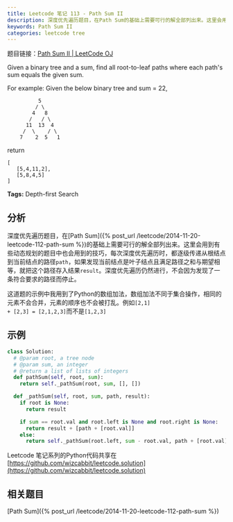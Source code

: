 ```yaml
---
title: Leetcode 笔记 113 - Path Sum II
description: 深度优先遍历题目，在Path Sum的基础上需要可行的解全部列出来。这里会用到有些动态规划的题目中也会用到的技巧，每次深度优先遍历时，都逐级传递从根结点到当前结点的路径
keywords: Path Sum II
categories: leetcode tree
---
```


题目链接：[Path Sum II | LeetCode OJ](https://oj.leetcode.com/problems/path-sum-ii/)

Given a binary tree and a sum, find all root-to-leaf paths where each path's sum equals the given sum.

For example:
Given the below binary tree and sum = 22,

              5
             / \
            4   8
           /   / \
          11  13  4
         /  \    / \
        7    2  5   1

return

    [
       [5,4,11,2],
       [5,8,4,5]
    ]

**Tags:** Depth-first Search

## 分析

深度优先遍历题目，在[Path Sum]({% post_url /leetcode/2014-11-20-leetcode-112-path-sum %})的基础上需要可行的解全部列出来。这里会用到有些动态规划的题目中也会用到的技巧，每次深度优先遍历时，都逐级传递从根结点到当前结点的路径<code>path</code>，如果发现当前结点是叶子结点且满足路径之和与期望相等，就把这个路径存入结果<code>result</code>。深度优先遍历仍然进行，不会因为发现了一条符合要求的路径而停止。

这道题的示例中我用到了Python的数组加法，数组加法不同于集合操作，相同的元素不会合并，元素的顺序也不会被打乱。例如<code>[2,1] + [2,3] = [2,1,2,3]</code>而不是<code>[1,2,3]</code>

## 示例

```python
class Solution:
  # @param root, a tree node
  # @param sum, an integer
  # @return a list of lists of integers
  def pathSum(self, root, sum):
    return self._pathSum(root, sum, [], [])

  def _pathSum(self, root, sum, path, result):
    if root is None:
      return result

    if sum == root.val and root.left is None and root.right is None:
      return result + [path + [root.val]]
    else:
      return self._pathSum(root.left, sum - root.val, path + [root.val], result) + self._pathSum(root.right, sum - root.val, path + [root.val], result)
```

Leetcode 笔记系列的Python代码共享在[https://github.com/wizcabbit/leetcode.solution](https://github.com/wizcabbit/leetcode.solution)

## 相关题目

[Path Sum]({% post_url /leetcode/2014-11-20-leetcode-112-path-sum %})

